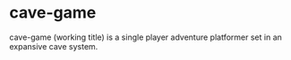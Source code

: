 # cave-game
cave-game (working title) is a single player adventure platformer set in an expansive cave system.
